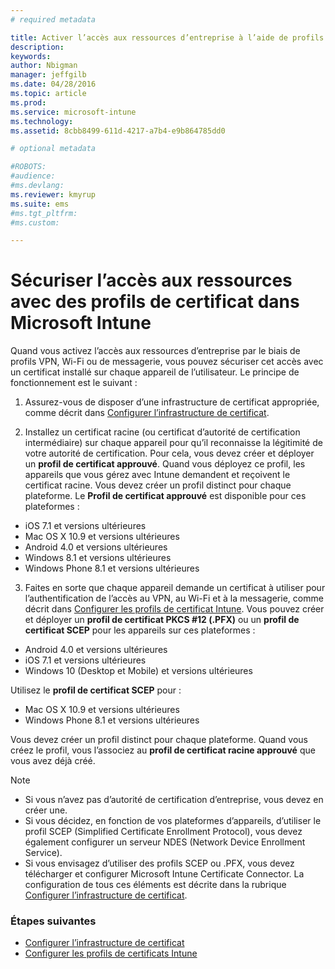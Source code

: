 ```yaml
---
# required metadata

title: Activer l’accès aux ressources d’entreprise à l’aide de profils de certificat | Microsoft Intune
description:
keywords:
author: Nbigman
manager: jeffgilb
ms.date: 04/28/2016
ms.topic: article
ms.prod:
ms.service: microsoft-intune
ms.technology:
ms.assetid: 8cbb8499-611d-4217-a7b4-e9b864785dd0

# optional metadata

#ROBOTS:
#audience:
#ms.devlang:
ms.reviewer: kmyrup
ms.suite: ems
#ms.tgt_pltfrm:
#ms.custom:

---
```


# Sécuriser l’accès aux ressources avec des profils de certificat dans Microsoft Intune
Quand vous activez l’accès aux ressources d’entreprise par le biais de profils VPN, Wi-Fi ou de messagerie, vous pouvez sécuriser cet accès avec un certificat installé sur chaque appareil de l’utilisateur. Le principe de fonctionnement est le suivant :

1. Assurez-vous de disposer d’une infrastructure de certificat appropriée, comme décrit dans [Configurer l’infrastructure de certificat](configure-certificate-infrastructure.md).

2. Installez un certificat racine (ou certificat d’autorité de certification intermédiaire) sur chaque appareil pour qu’il reconnaisse la légitimité de votre autorité de certification. Pour cela, vous devez créer et déployer un **profil de certificat approuvé**. Quand vous déployez ce profil, les appareils que vous gérez avec Intune demandent et reçoivent le certificat racine. Vous devez créer un profil distinct pour chaque plateforme. Le **Profil de certificat approuvé** est disponible pour ces plateformes :
 -  iOS 7.1 et versions ultérieures
 -  Mac OS X 10.9 et versions ultérieures
 -  Android 4.0 et versions ultérieures
 -  Windows 8.1 et versions ultérieures
 -  Windows Phone 8.1 et versions ultérieures

3. Faites en sorte que chaque appareil demande un certificat à utiliser pour l’authentification de l’accès au VPN, au Wi-Fi et à la messagerie, comme décrit dans [Configurer les profils de certificat Intune](configure-intune-certificate-profiles.md). Vous pouvez créer et déployer un **profil de certificat PKCS #12 (.PFX)** ou un **profil de certificat SCEP** pour les appareils sur ces plateformes :
 
-  Android 4.0 et versions ultérieures
-  iOS 7.1 et versions ultérieures
-  Windows 10 (Desktop et Mobile) et versions ultérieures 

Utilisez le **profil de certificat SCEP** pour :
-   Mac OS X 10.9 et versions ultérieures
-   Windows Phone 8.1 et versions ultérieures

Vous devez créer un profil distinct pour chaque plateforme. Quand vous créez le profil, vous l’associez au **profil de certificat racine approuvé** que vous avez déjà créé.

> [!NOTE]           
> -    Si vous n’avez pas d’autorité de certification d’entreprise, vous devez en créer une. 
>- Si vous décidez, en fonction de vos plateformes d’appareils, d’utiliser le profil SCEP (Simplified Certificate Enrollment Protocol), vous devez également configurer un serveur NDES (Network Device Enrollment Service).
>-  Si vous envisagez d’utiliser des profils SCEP ou .PFX, vous devez télécharger et configurer Microsoft Intune Certificate Connector.
> La configuration de tous ces éléments est décrite dans la rubrique [Configurer l’infrastructure de certificat](configure-certificate-infrastructure.md).

### Étapes suivantes
- [Configurer l’infrastructure de certificat](configure-certificate-infrastructure.md)
- [Configurer les profils de certificats Intune](configure-intune-certificate-profiles.md)



<!--HONumber=Jun16_HO1-->


